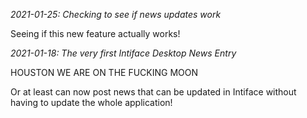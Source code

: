 *2021-01-25: Checking to see if news updates work*

Seeing if this new feature actually works!

*2021-01-18: The very first Intiface Desktop News Entry*

HOUSTON WE ARE ON THE FUCKING MOON

Or at least can now post news that can be updated in Intiface without having to update the whole application!